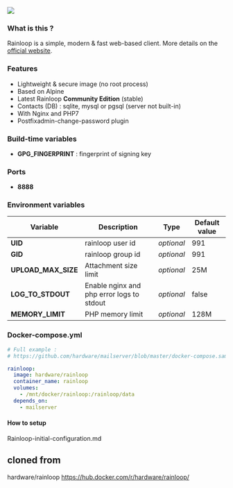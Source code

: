 ![](https://i.goopics.net/nI.png)

### What is this ?

Rainloop is a simple, modern & fast web-based client. More details on the [official website](http://www.rainloop.net/).

### Features

- Lightweight & secure image (no root process)
- Based on Alpine
- Latest Rainloop **Community Edition** (stable)
- Contacts (DB) : sqlite, mysql or pgsql (server not built-in)
- With Nginx and PHP7
- Postfixadmin-change-password plugin

### Build-time variables

- **GPG_FINGERPRINT** : fingerprint of signing key

### Ports

- **8888**

### Environment variables

| Variable | Description | Type | Default value |
| -------- | ----------- | ---- | ------------- |
| **UID** | rainloop user id | *optional* | 991
| **GID** | rainloop group id | *optional* | 991
| **UPLOAD_MAX_SIZE** | Attachment size limit | *optional* | 25M
| **LOG_TO_STDOUT** | Enable nginx and php error logs to stdout | *optional* | false
| **MEMORY_LIMIT** | PHP memory limit | *optional* | 128M

### Docker-compose.yml

```yml
# Full example :
# https://github.com/hardware/mailserver/blob/master/docker-compose.sample.yml

rainloop:
  image: hardware/rainloop
  container_name: rainloop
  volumes:
    - /mnt/docker/rainloop:/rainloop/data
  depends_on:
    - mailserver
```

#### How to setup

Rainloop-initial-configuration.md

## cloned from
hardware/rainloop
https://hub.docker.com/r/hardware/rainloop/
